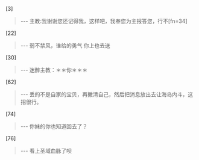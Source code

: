 
[3] 
>--- 主教:我谢谢您还记得我，这样吧，我奉您为主报答您，行不[fn=34]<br>

[22] 
>--- 弱不禁风，谁给的勇气 你上也去送<br>

[30] 
>--- 迷醉主教：＊＊你＊＊＊<br>

[62] 
>--- 丢的不是自家的宝贝，再撇清自己，然后把消息放出去让海岛内斗，这招很行。<br>

[74] 
>--- 你妹的你也知道回去了？<br>

[76] 
>--- 看上圣域血脉了呗<br>
